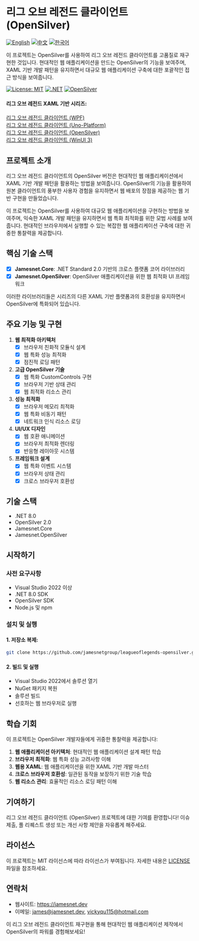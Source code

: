 # 리그 오브 레전드 클라이언트 (OpenSilver)

[![English](https://img.shields.io/badge/docs-English-blue.svg)](README.md) [![中文](https://img.shields.io/badge/docs-中文-red.svg)](README.zh-CN.md) [![한국어](https://img.shields.io/badge/docs-한국어-green.svg)](README.ko.md)

이 프로젝트는 OpenSilver를 사용하여 리그 오브 레전드 클라이언트를 고품질로 재구현한 것입니다. 현대적인 웹 애플리케이션을 만드는 OpenSilver의 기능을 보여주며, XAML 기반 개발 패턴을 유지하면서 대규모 웹 애플리케이션 구축에 대한 포괄적인 접근 방식을 보여줍니다.

[![License: MIT](https://img.shields.io/badge/License-MIT-yellow.svg)](https://opensource.org/licenses/MIT)
[![.NET](https://img.shields.io/badge/.NET-8.0-blue.svg)](https://dotnet.microsoft.com/download)
[![OpenSilver](https://img.shields.io/badge/OpenSilver-2.0-purple.svg)](https://opensilver.net)

#### 리그 오브 레전드 XAML 기반 시리즈:
[리그 오브 레전드 클라이언트 (WPF)](https://github.com/jamesnetgroup/leagueoflegends-wpf)  
[리그 오브 레전드 클라이언트 (Uno-Platform)](https://github.com/jamesnetgroup/leagueoflegends-uno)  
[리그 오브 레전드 클라이언트 (OpenSilver)](https://github.com/jamesnetgroup/leagueoflegends-opensilver)  
[리그 오브 레전드 클라이언트 (WinUI 3)](https://github.com/jamesnetgroup/leagueoflegends-winui3)

## 프로젝트 소개

리그 오브 레전드 클라이언트의 OpenSilver 버전은 현대적인 웹 애플리케이션에서 XAML 기반 개발 패턴을 활용하는 방법을 보여줍니다. OpenSilver의 기능을 활용하여 원본 클라이언트의 풍부한 사용자 경험을 유지하면서 웹 배포의 장점을 제공하는 웹 기반 구현을 만들었습니다.

이 프로젝트는 OpenSilver를 사용하여 대규모 웹 애플리케이션을 구현하는 방법을 보여주며, 익숙한 XAML 개발 패턴을 유지하면서 웹 특화 최적화를 위한 모범 사례를 보여줍니다. 현대적인 브라우저에서 실행할 수 있는 복잡한 웹 애플리케이션 구축에 대한 귀중한 통찰력을 제공합니다.

## 핵심 기술 스택
- [x] **Jamesnet.Core**: .NET Standard 2.0 기반의 크로스 플랫폼 코어 라이브러리
- [x] **Jamesnet.OpenSilver**: OpenSilver 애플리케이션을 위한 웹 최적화 UI 프레임워크

이러한 라이브러리들은 시리즈의 다른 XAML 기반 플랫폼과의 호환성을 유지하면서 OpenSilver에 특화되어 있습니다.

## 주요 기능 및 구현

1. **웹 최적화 아키텍처**
   - [x] 브라우저 친화적 모듈식 설계
   - [x] 웹 특화 성능 최적화
   - [x] 점진적 로딩 패턴

2. **고급 OpenSilver 기술**
   - [x] 웹 특화 CustomControls 구현
   - [x] 브라우저 기반 상태 관리
   - [x] 웹 최적화 리소스 관리

3. **성능 최적화**
   - [x] 브라우저 메모리 최적화
   - [x] 웹 특화 비동기 패턴
   - [x] 네트워크 인식 리소스 로딩

4. **UI/UX 디자인**
   - [x] 웹 호환 애니메이션
   - [x] 브라우저 최적화 렌더링
   - [x] 반응형 레이아웃 시스템

5. **프레임워크 설계**
   - [x] 웹 특화 이벤트 시스템
   - [x] 브라우저 상태 관리
   - [x] 크로스 브라우저 호환성

## 기술 스택
- .NET 8.0
- OpenSilver 2.0
- Jamesnet.Core
- Jamesnet.OpenSilver

## 시작하기
### 사전 요구사항
- Visual Studio 2022 이상
- .NET 8.0 SDK
- OpenSilver SDK
- Node.js 및 npm

### 설치 및 실행
#### 1. 저장소 복제:
```bash
git clone https://github.com/jamesnetgroup/leagueoflegends-opensilver.git
```

#### 2. 빌드 및 실행
- Visual Studio 2022에서 솔루션 열기
- NuGet 패키지 복원
- 솔루션 빌드
- 선호하는 웹 브라우저로 실행

## 학습 기회
이 프로젝트는 OpenSilver 개발자들에게 귀중한 통찰력을 제공합니다:
1. **웹 애플리케이션 아키텍처**: 현대적인 웹 애플리케이션 설계 패턴 학습
2. **브라우저 최적화**: 웹 특화 성능 고려사항 이해
3. **웹용 XAML**: 웹 애플리케이션을 위한 XAML 기반 개발 마스터
4. **크로스 브라우저 호환성**: 일관된 동작을 보장하기 위한 기술 학습
5. **웹 리소스 관리**: 효율적인 리소스 로딩 패턴 이해

## 기여하기
리그 오브 레전드 클라이언트 (OpenSilver) 프로젝트에 대한 기여를 환영합니다! 이슈 제출, 풀 리퀘스트 생성 또는 개선 사항 제안을 자유롭게 해주세요.

## 라이선스
이 프로젝트는 MIT 라이선스에 따라 라이선스가 부여됩니다. 자세한 내용은 [LICENSE](LICENSE) 파일을 참조하세요.

## 연락처
- 웹사이트: https://jamesnet.dev
- 이메일: james@jamesnet.dev, vickyqu115@hotmail.com

이 리그 오브 레전드 클라이언트 재구현을 통해 현대적인 웹 애플리케이션 제작에서 OpenSilver의 파워를 경험해보세요!
